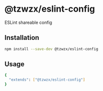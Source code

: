 # @tzwzx/eslint-config

ESLint shareable config

## Installation

```bash
npm install --save-dev @tzwzx/eslint-config
```

## Usage

```bash
{
  "extends": ["@tzwzx/eslint-config"]
}
```
